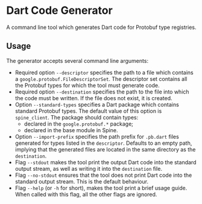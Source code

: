 # Dart Code Generator

A command line tool which generates Dart code for Protobuf type registries.

## Usage 

The generator accepts several command line arguments:
 - Required option `--descriptor` specifies the path to a file which contains
   a `google.protobuf.FileDescriptorSet`. The descriptor set contains all the Protobuf types
   for which the tool must generate code.
 - Required option `--destination` specifies the path to the file into which the code must be 
   written. If the file does not exist, it is created.
 - Option `--standard-types` specifies a Dart package which contains standard Protobuf types. 
   The default value of this option is `spine_client`. The package should contain types:
     - declared in the `google.protobuf.*` package;
     - declared in the base module in Spine.
 - Option `--import-prefix` specifies the path prefix for `.pb.dart` files generated for types
   listed in the `descriptor`. Defaults to an empty path, implying that the generated files are
   located in the same directory as the `destination`.
 - Flag `--stdout` makes the tool print the output Dart code into the standard output stream, as
   well as writing it into the `destination` file.
 - Flag `--no-stdout` ensures that the tool does not print Dart code into the standard output 
   stream. This is the default behaviour.
 - Flag `--help` (or `-h` for short), makes the tool print a brief usage guide. When called with
   this flag, all the other flags are ignored.
